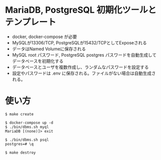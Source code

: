 # MariaDB, PostgreSQL 初期化ツールとテンプレート

* docker, docker-compose が必要
* MySQLが13306/TCP, PostgreSQLが15432/TCPとしてExposeされる
* データはNamed Volumeに保存される 
* MySQL root パスワード, PostgreSQL postgres パスワードを自動生成してデータベースを初期化する
* データベースとユーザを複数作成し、ランダムなパスワードを設定する
* 設定やパスワードは .env に保存される。ファイルがない場合は自動生成される。

# 使い方

	$ make create

	$ docker-compose up -d
	$ ./bin/dbms.sh myql
	MariaDB [(none)]> exit

	$ ./bin/dbms.sh psql
	postgres=# \q

	$ make destroy

